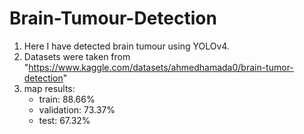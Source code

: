 # Brain-Tumour-Detection
1. Here I have detected brain tumour using YOLOv4.
2. Datasets were taken from "https://www.kaggle.com/datasets/ahmedhamada0/brain-tumor-detection"
3. map results: 
    * train: 88.66% 
    * validation: 73.37% 
    * test: 67.32%
